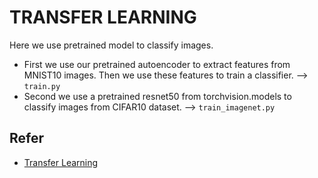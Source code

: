 # TRANSFER LEARNING

Here we use pretrained model to classify images.

- First we use our pretrained autoencoder to extract features from MNIST10 images. Then we use these features to train a classifier. --> `train.py`
- Second we use a pretrained resnet50 from torchvision.models to classify images from CIFAR10 dataset. --> `train_imagenet.py`

## Refer

- [Transfer Learning](https://lightning.ai/docs/pytorch/stable/advanced/transfer_learning.html)